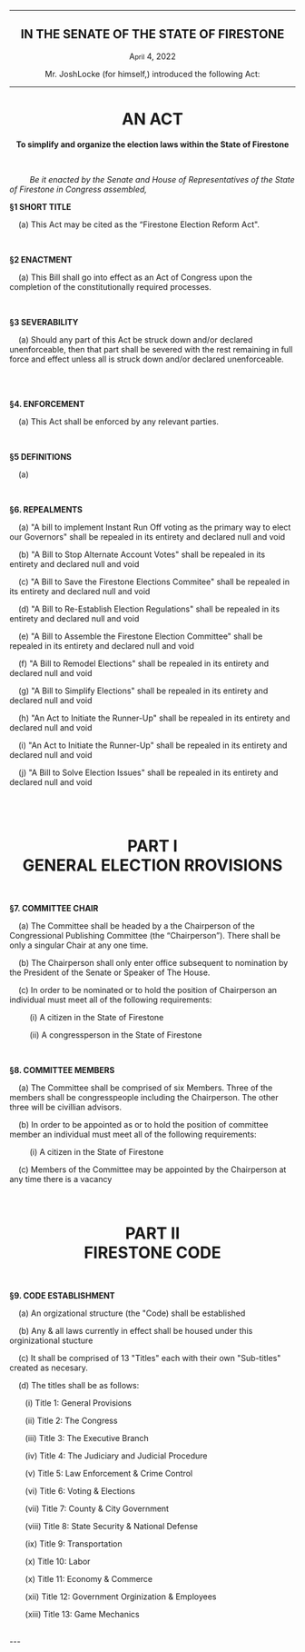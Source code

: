 <div align="center">

---

<h2><b>IN THE SENATE OF THE STATE OF FIRESTONE</b></h2>

<p>A<small>pril</small> 4, 2022</p>

Mr. JoshLocke (for himself,) introduced the following Act:

---

<h1><b>AN ACT</b></h1>

**To simplify and organize the election laws within the State of Firestone**

</div>

<br/>

&nbsp;&nbsp;&nbsp;&nbsp;&nbsp;&nbsp;&nbsp;&nbsp; _Be it enacted by the Senate and House of Representatives of the State of Firestone in Congress assembled,_

**§1 SHORT TITLE**

&nbsp;&nbsp;&nbsp; (a) This Act may be cited as the “Firestone Election Reform Act".

<br/>

**§2 ENACTMENT**

&nbsp;&nbsp;&nbsp; (a) This Bill shall go into effect as an Act of Congress upon the completion of the constitutionally required processes.

<br/>

**§3 SEVERABILITY**

&nbsp;&nbsp;&nbsp; (a) Should any part of this Act be struck down and/or declared unenforceable, then that part shall be severed with the rest remaining in full force and effect unless all is struck down and/or declared unenforceable.


<br/>

<br/>

**§4. ENFORCEMENT**

&nbsp;&nbsp;&nbsp; (a) This Act shall be enforced by any relevant parties.


<br/>

**§5 DEFINITIONS**

&nbsp;&nbsp;&nbsp; (a)

<br/>

**§6. REPEALMENTS**

&nbsp;&nbsp;&nbsp; (a) "A bill to implement Instant Run Off voting as the primary way to elect our Governors" shall be repealed in its entirety and declared null and void

&nbsp;&nbsp;&nbsp; (b) "A Bill to Stop Alternate Account Votes" shall be repealed in its entirety and declared null and void

&nbsp;&nbsp;&nbsp; (c) "A Bill to Save the Firestone Elections Commitee" shall be repealed in its entirety and declared null and void

&nbsp;&nbsp;&nbsp; (d) "A Bill to Re-Establish Election Regulations" shall be repealed in its entirety and declared null and void

&nbsp;&nbsp;&nbsp; (e) "A Bill to Assemble the Firestone Election Committee" shall be repealed in its entirety and declared null and void

&nbsp;&nbsp;&nbsp; (f) "A Bill to Remodel Elections" shall be repealed in its entirety and declared null and void

&nbsp;&nbsp;&nbsp; (g) "A Bill to Simplify Elections" shall be repealed in its entirety and declared null and void

&nbsp;&nbsp;&nbsp; (h) "An Act to Initiate the Runner-Up" shall be repealed in its entirety and declared null and void

&nbsp;&nbsp;&nbsp; (i) "An Act to Initiate the Runner-Up" shall be repealed in its entirety and declared null and void

&nbsp;&nbsp;&nbsp; (j) "A Bill to Solve Election Issues" shall be repealed in its entirety and declared null and void

<br/>
<br/>

<div align="center">
 
<h1>PART I</br><b>GENERAL ELECTION RROVISIONS</b></h1>
 
</div>

<br/>

**§7. COMMITTEE CHAIR**

&nbsp;&nbsp;&nbsp; (a) The Committee shall be headed by a the Chairperson of the Congressional Publishing Committee (the “Chairperson”). There shall be only a singular Chair at any one time.

&nbsp;&nbsp;&nbsp; (b) The Chairperson shall only enter office subsequent to nomination by the President of the Senate or Speaker of The House. 

&nbsp;&nbsp;&nbsp; (c) In order to be nominated or to hold the position of Chairperson an individual must meet all of the following requirements: 

&nbsp;&nbsp;&nbsp;&nbsp;&nbsp;&nbsp;&nbsp;&nbsp;&nbsp;(i) A citizen in the State of Firestone

&nbsp;&nbsp;&nbsp;&nbsp;&nbsp;&nbsp;&nbsp;&nbsp;&nbsp;(ii) A congressperson in the State of Firestone

<br/>

**§8. COMMITTEE MEMBERS**

&nbsp;&nbsp;&nbsp; (a) The Committee shall be comprised of six Members. Three of the members shall be congresspeople including the Chairperson. The other three will be civillian advisors.

&nbsp;&nbsp;&nbsp; (b) In order to be appointed as or to hold the position of committee member an individual must meet all of the following requirements: 

&nbsp;&nbsp;&nbsp;&nbsp;&nbsp;&nbsp;&nbsp;&nbsp;&nbsp;(i) A citizen in the State of Firestone

&nbsp;&nbsp;&nbsp; (c) Members of the Committee may be appointed by the Chairperson at any time there is a vacancy 

<br/>

<div align="center">
 
<h1>PART II</br><b>FIRESTONE CODE</b></h1>
 
</div>

<br/>

**§9. CODE ESTABLISHMENT** 

&nbsp;&nbsp;&nbsp; (a) An orgizational structure (the "Code) shall be established

&nbsp;&nbsp;&nbsp; (b) Any & all laws currently in effect shall be housed under this orginizational stucture

&nbsp;&nbsp;&nbsp; (c) It shall be comprised of 13 "Titles" each with their own "Sub-titles" created as necesary.

&nbsp;&nbsp;&nbsp; (d) The titles shall be as follows: 

&nbsp;&nbsp;&nbsp;&nbsp;&nbsp;&nbsp; (i) Title 1: General Provisions

&nbsp;&nbsp;&nbsp;&nbsp;&nbsp;&nbsp; (ii) Title 2: The Congress

&nbsp;&nbsp;&nbsp;&nbsp;&nbsp;&nbsp; (iii) Title 3: The Executive Branch

&nbsp;&nbsp;&nbsp;&nbsp;&nbsp;&nbsp; (iv) Title 4: The Judiciary and Judicial Procedure 

&nbsp;&nbsp;&nbsp;&nbsp;&nbsp;&nbsp; (v) Title 5: Law Enforcement & Crime Control

&nbsp;&nbsp;&nbsp;&nbsp;&nbsp;&nbsp; (vi) Title 6: Voting & Elections

&nbsp;&nbsp;&nbsp;&nbsp;&nbsp;&nbsp; (vii) Title 7: County & City Government 

&nbsp;&nbsp;&nbsp;&nbsp;&nbsp;&nbsp; (viii) Title 8: State Security & National Defense

&nbsp;&nbsp;&nbsp;&nbsp;&nbsp;&nbsp; (ix) Title 9: Transportation

&nbsp;&nbsp;&nbsp;&nbsp;&nbsp;&nbsp; (x) Title 10: Labor 

&nbsp;&nbsp;&nbsp;&nbsp;&nbsp;&nbsp; (x) Title 11: Economy & Commerce

&nbsp;&nbsp;&nbsp;&nbsp;&nbsp;&nbsp; (xii) Title 12: Government Orginization & Employees

&nbsp;&nbsp;&nbsp;&nbsp;&nbsp;&nbsp; (xiii) Title 13: Game Mechanics

<br/>   
---
